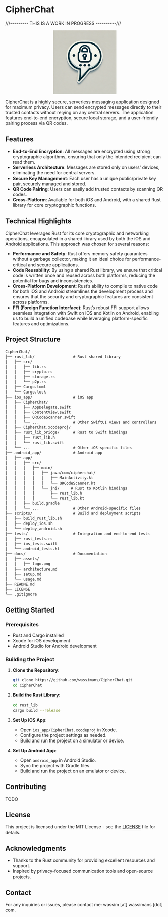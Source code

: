 # CipherChat

///--------- THIS IS A WORK IN PROGRESS ----------///
<p align="center">
    <img src="docs/assets/logo.png" width="200" alt="CipherChat logo">
</p>

CipherChat is a highly secure, serverless messaging application designed for maximum privacy. Users can send encrypted messages directly to their trusted contacts without relying on any central servers. The application features end-to-end encryption, secure local storage, and a user-friendly pairing process via QR codes.

## Features

- **End-to-End Encryption**: All messages are encrypted using strong cryptographic algorithms, ensuring that only the intended recipient can read them.
- **Serverless Architecture**: Messages are stored only on users' devices, eliminating the need for central servers.
- **Secure Key Management**: Each user has a unique public/private key pair, securely managed and stored.
- **QR Code Pairing**: Users can easily add trusted contacts by scanning QR codes.
- **Cross-Platform**: Available for both iOS and Android, with a shared Rust library for core cryptographic functions.

## Technical Highlights

CipherChat leverages Rust for its core cryptographic and networking operations, encapsulated in a shared library used by both the iOS and Android applications. This approach was chosen for several reasons:

- **Performance and Safety**: Rust offers memory safety guarantees without a garbage collector, making it an ideal choice for performance-critical and secure applications.
- **Code Reusability**: By using a shared Rust library, we ensure that critical code is written once and reused across both platforms, reducing the potential for bugs and inconsistencies.
- **Cross-Platform Development**: Rust’s ability to compile to native code for both iOS and Android streamlines the development process and ensures that the security and cryptographic features are consistent across platforms.
- **FFI (Foreign Function Interface)**: Rust’s robust FFI support allows seamless integration with Swift on iOS and Kotlin on Android, enabling us to build a unified codebase while leveraging platform-specific features and optimizations.

## Project Structure

```
CipherChat/
├── rust_lib/                 # Rust shared library
│   ├── src/
│   │   ├── lib.rs
│   │   ├── crypto.rs
│   │   ├── storage.rs
│   │   └── p2p.rs
│   ├── Cargo.toml
│   └── Cargo.lock
├── ios_app/                  # iOS app
│   ├── CipherChat/
│   │   ├── AppDelegate.swift
│   │   ├── ContentView.swift
│   │   ├── QRCodeScanner.swift
│   │   └── ...               # Other SwiftUI views and controllers
│   ├── CipherChat.xcodeproj/
│   ├── rust_lib_bridge/      # Rust to Swift bindings
│   │   ├── rust_lib.h
│   │   └── rust_lib.swift
│   └── ...                   # Other iOS-specific files
├── android_app/              # Android app
│   ├── app/
│   │   ├── src/
│   │   │   ├── main/
│   │   │   │   ├── java/com/cipherchat/
│   │   │   │   │   ├── MainActivity.kt
│   │   │   │   │   └── QRCodeScanner.kt
│   │   │   │   └── jni/     # Rust to Kotlin bindings
│   │   │   │       ├── rust_lib.h
│   │   │   │       └── rust_lib.kt
│   │   ├── build.gradle
│   │   └── ...               # Other Android-specific files
├── scripts/                  # Build and deployment scripts
│   ├── build_rust_lib.sh
│   ├── deploy_ios.sh
│   └── deploy_android.sh
├── tests/                    # Integration and end-to-end tests
│   ├── rust_tests.rs
│   ├── ios_tests.swift
│   └── android_tests.kt
├── docs/                     # Documentation
│   ├── assets/
│   │   ├── logo.png
│   ├── architecture.md
│   ├── setup.md
│   └── usage.md
├── README.md
├── LICENSE
└── .gitignore
```

## Getting Started

### Prerequisites

- Rust and Cargo installed
- Xcode for iOS development
- Android Studio for Android development

### Building the Project

1. **Clone the Repository**:
   ```sh
   git clone https://github.com/wassimans/CipherChat.git
   cd CipherChat
   ```

2. **Build the Rust Library**:
   ```sh
   cd rust_lib
   cargo build --release
   ```

3. **Set Up iOS App**:
   - Open `ios_app/CipherChat.xcodeproj` in Xcode.
   - Configure the project settings as needed.
   - Build and run the project on a simulator or device.

4. **Set Up Android App**:
   - Open `android_app` in Android Studio.
   - Sync the project with Gradle files.
   - Build and run the project on an emulator or device.

## Contributing

TODO

## License

This project is licensed under the MIT License - see the [LICENSE](LICENSE) file for details.

## Acknowledgments

- Thanks to the Rust community for providing excellent resources and support.
- Inspired by privacy-focused communication tools and open-source projects.

## Contact

For any inquiries or issues, please contact me: wassim [at] wassimans [dot] com.
